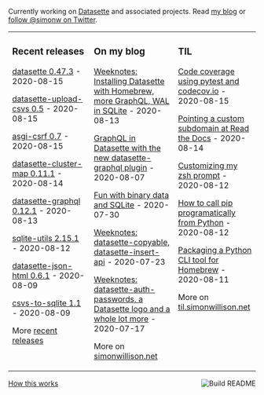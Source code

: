 Currently working on [Datasette](https://datasette.readthedocs.io/) and associated projects. Read [my blog](https://simonwillison.net/) or [follow @simonw on Twitter](https://twitter.com/simonw).

<table><tr><td valign="top" width="33%">

### Recent releases
<!-- recent_releases starts -->
[datasette 0.47.3](https://github.com/simonw/datasette/releases/tag/0.47.3) - 2020-08-15

[datasette-upload-csvs 0.5](https://github.com/simonw/datasette-upload-csvs/releases/tag/0.5) - 2020-08-15

[asgi-csrf 0.7](https://github.com/simonw/asgi-csrf/releases/tag/0.7) - 2020-08-15

[datasette-cluster-map 0.11.1](https://github.com/simonw/datasette-cluster-map/releases/tag/0.11.1) - 2020-08-14

[datasette-graphql 0.12.1](https://github.com/simonw/datasette-graphql/releases/tag/0.12.1) - 2020-08-13

[sqlite-utils 2.15.1](https://github.com/simonw/sqlite-utils/releases/tag/2.15.1) - 2020-08-12

[datasette-json-html 0.6.1](https://github.com/simonw/datasette-json-html/releases/tag/0.6.1) - 2020-08-09

[csvs-to-sqlite 1.1](https://github.com/simonw/csvs-to-sqlite/releases/tag/1.1) - 2020-08-09
<!-- recent_releases ends -->
More [recent releases](https://github.com/simonw/simonw/blob/main/releases.md)
</td><td valign="top" width="34%">

### On my blog
<!-- blog starts -->
[Weeknotes: Installing Datasette with Homebrew, more GraphQL, WAL in SQLite](http://simonwillison.net/2020/Aug/13/weeknotes-datasette-homebrew-graphql/) - 2020-08-13

[GraphQL in Datasette with the new datasette-graphql plugin](http://simonwillison.net/2020/Aug/7/datasette-graphql/) - 2020-08-07

[Fun with binary data and SQLite](http://simonwillison.net/2020/Jul/30/fun-binary-data-and-sqlite/) - 2020-07-30

[Weeknotes: datasette-copyable, datasette-insert-api](http://simonwillison.net/2020/Jul/23/datasette-copyable-datasette-insert-api/) - 2020-07-23

[Weeknotes: datasette-auth-passwords, a Datasette logo and a whole lot more](http://simonwillison.net/2020/Jul/17/weeknotes-datasette-logo/) - 2020-07-17
<!-- blog ends -->
More on [simonwillison.net](https://simonwillison.net/)
</td><td valign="top" width="33%">

### TIL
<!-- tils starts -->
[Code coverage using pytest and codecov.io](https://github.com/simonw/til/blob/main/pytest/pytest-code-coverage.md) - 2020-08-15

[Pointing a custom subdomain at Read the Docs](https://github.com/simonw/til/blob/main/readthedocs/custom-subdomain.md) - 2020-08-14

[Customizing my zsh prompt](https://github.com/simonw/til/blob/main/zsh/custom-zsh-prompt.md) - 2020-08-12

[How to call pip programatically from Python](https://github.com/simonw/til/blob/main/python/call-pip-programatically.md) - 2020-08-12

[Packaging a Python CLI tool for Homebrew](https://github.com/simonw/til/blob/main/homebrew/packaging-python-cli-for-homebrew.md) - 2020-08-11
<!-- tils ends -->
More on [til.simonwillison.net](https://til.simonwillison.net/)
</td></tr></table>

<a href="https://github.com/simonw/simonw/actions"><img src="https://github.com/simonw/simonw/workflows/Build%20README/badge.svg" align="right" alt="Build README"></a> <a href="https://simonwillison.net/2020/Jul/10/self-updating-profile-readme/">How this works</a>
